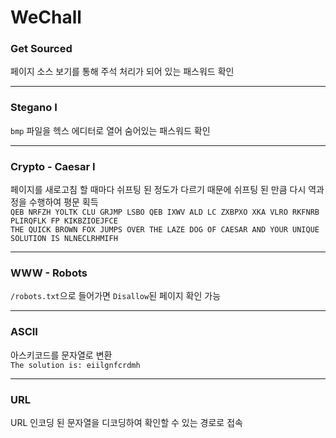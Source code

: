 # WeChall

### Get Sourced
페이지 소스 보기를 통해 주석 처리가 되어 있는 패스워드 확인

---
### Stegano I
`bmp` 파일을 헥스 에디터로 열어 숨어있는 패스워드 확인

---
### Crypto - Caesar I
페이지를 새로고침 할 때마다 쉬프팅 된 정도가 다르기 때문에 쉬프팅 된 만큼 다시 역과정을 수행하여 평문 획득  
`QEB NRFZH YOLTK CLU GRJMP LSBO QEB IXWV ALD LC ZXBPXO XKA VLRO RKFNRB PLIRQFLK FP KIKBZIOEJFCE`  
`THE QUICK BROWN FOX JUMPS OVER THE LAZE DOG OF CAESAR AND YOUR UNIQUE SOLUTION IS NLNECLRHMIFH`

---
### WWW - Robots
`/robots.txt`으로 들어가면 `Disallow`된 페이지 확인 가능

---
### ASCII
아스키코드를 문자열로 변환  
`The solution is: eiilgnfcrdmh`

---
### URL
URL 인코딩 된 문자열을 디코딩하여 확인할 수 있는 경로로 접속
